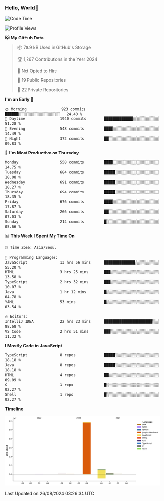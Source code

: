 
### Hello, World🐤

<!--START_SECTION:waka-->
![Code Time](http://img.shields.io/badge/Code%20Time-608%20hrs%2033%20mins-blue)

![Profile Views](http://img.shields.io/badge/Profile%20Views-37-blue)

**🐱 My GitHub Data** 

> 📦 79.9 kB Used in GitHub's Storage 
 > 
> 🏆 1,267 Contributions in the Year 2024
 > 
> 🚫 Not Opted to Hire
 > 
> 📜 19 Public Repositories 
 > 
> 🔑 22 Private Repositories 
 > 
**I'm an Early 🐤** 

```text
🌞 Morning                923 commits         ██████░░░░░░░░░░░░░░░░░░░   24.40 % 
🌆 Daytime                1940 commits        █████████████░░░░░░░░░░░░   51.28 % 
🌃 Evening                548 commits         ████░░░░░░░░░░░░░░░░░░░░░   14.49 % 
🌙 Night                  372 commits         ██░░░░░░░░░░░░░░░░░░░░░░░   09.83 % 
```
📅 **I'm Most Productive on Thursday** 

```text
Monday                   558 commits         ████░░░░░░░░░░░░░░░░░░░░░   14.75 % 
Tuesday                  684 commits         █████░░░░░░░░░░░░░░░░░░░░   18.08 % 
Wednesday                691 commits         █████░░░░░░░░░░░░░░░░░░░░   18.27 % 
Thursday                 694 commits         █████░░░░░░░░░░░░░░░░░░░░   18.35 % 
Friday                   676 commits         ████░░░░░░░░░░░░░░░░░░░░░   17.87 % 
Saturday                 266 commits         ██░░░░░░░░░░░░░░░░░░░░░░░   07.03 % 
Sunday                   214 commits         █░░░░░░░░░░░░░░░░░░░░░░░░   05.66 % 
```


📊 **This Week I Spent My Time On** 

```text
🕑︎ Time Zone: Asia/Seoul

💬 Programming Languages: 
JavaScript               13 hrs 56 mins      ██████████████░░░░░░░░░░░   55.20 % 
HTML                     3 hrs 25 mins       ███░░░░░░░░░░░░░░░░░░░░░░   13.58 % 
TypeScript               2 hrs 32 mins       ███░░░░░░░░░░░░░░░░░░░░░░   10.07 % 
Java                     1 hr 12 mins        █░░░░░░░░░░░░░░░░░░░░░░░░   04.78 % 
YAML                     53 mins             █░░░░░░░░░░░░░░░░░░░░░░░░   03.54 % 

🔥 Editors: 
IntelliJ IDEA            22 hrs 23 mins      ██████████████████████░░░   88.68 % 
VS Code                  2 hrs 51 mins       ███░░░░░░░░░░░░░░░░░░░░░░   11.32 % 
```

**I Mostly Code in JavaScript** 

```text
TypeScript               8 repos             █████░░░░░░░░░░░░░░░░░░░░   18.18 % 
Java                     8 repos             █████░░░░░░░░░░░░░░░░░░░░   18.18 % 
HTML                     4 repos             ██░░░░░░░░░░░░░░░░░░░░░░░   09.09 % 
C                        1 repo              █░░░░░░░░░░░░░░░░░░░░░░░░   02.27 % 
Shell                    1 repo              █░░░░░░░░░░░░░░░░░░░░░░░░   02.27 % 
```



**Timeline**

![Lines of Code chart](https://raw.githubusercontent.com/jilpoom/jilpoom/main/assets/bar_graph.png)


 Last Updated on 26/08/2024 03:26:34 UTC
<!--END_SECTION:waka-->
